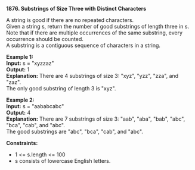 **1876. Substrings of Size Three with Distinct Characters**

A string is good if there are no repeated characters.  
Given a string s, return the number of good substrings of length three in s.  
Note that if there are multiple occurrences of the same substring, every occurrence should be counted.  
A substring is a contiguous sequence of characters in a string.  

**Example 1:**  
**Input:** s = "xyzzaz"  
**Output:** 1  
**Explanation:** There are 4 substrings of size 3: "xyz", "yzz", "zza", and "zaz".  
The only good substring of length 3 is "xyz".  

**Example 2:**  
**Input:** s = "aababcabc"  
**Output:** 4  
**Explanation:** There are 7 substrings of size 3: "aab", "aba", "bab", "abc", "bca", "cab", and "abc".  
The good substrings are "abc", "bca", "cab", and "abc".  

**Constraints:**
- 1 <= s.length <= 100
- s consists of lowercase English letters.